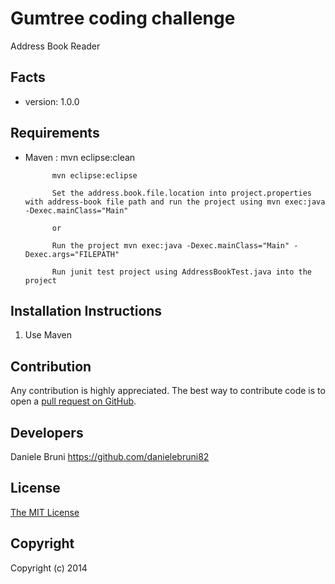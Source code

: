 Gumtree coding challenge
========
Address Book Reader

Facts
-----
- version: 1.0.0

Requirements
------------
- Maven :
			mvn eclipse:clean
			
			mvn eclipse:eclipse
			
			Set the address.book.file.location into project.properties with address-book file path and run the project using mvn exec:java -Dexec.mainClass="Main"
			
			or
			
			Run the project mvn exec:java -Dexec.mainClass="Main" -Dexec.args="FILEPATH"
			
			Run junit test project using AddressBookTest.java into the project

Installation Instructions
-------------------------
1. Use Maven

Contribution
------------
Any contribution is highly appreciated. The best way to contribute code is to open a [pull request on GitHub](https://help.github.com/articles/using-pull-requests).

Developers
----------
Daniele Bruni
https://github.com/danielebruni82

License
-------
[The MIT License](http://opensource.org/licenses/MIT)

Copyright
---------
Copyright (c) 2014 

